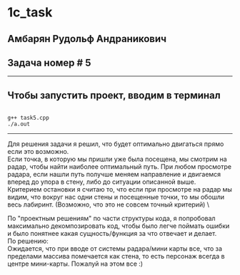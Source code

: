 # 1c_task
## Амбарян Рудольф Андраникович 
## Задача номер # 5
-------
## Чтобы запустить проект, вводим в терминал
```

g++ task5.cpp
./a.out

```
-------
Для решения задачи я решил, что будет оптимально двигаться прямо если это возможно. \
Если точка, в которую мы пришли уже была посещена, мы смотрим на радар, чтобы найти наиболее оптимальный путь. При любом просмотре радара, если нашли путь получше меняем направление и двигаемся вперед до упора в стену, либо до ситуации описанной выше. \
Критерием остановки я считаю то, что если при просмотре на радар мы видим, что вокруг нас одни стены и посещенные точки, то мы обошли весь лабиринт. (Возможно, что это не совсем точный критерий) \

По "проектным решениям" по части структуры кода, я попробовал максимально декомпозировать код, чтобы было легче поймать ошибки и было понятнее какая сущность/функция за что отвечает и делает. \
По решению: \
Ожидается, что при вводе от системы радара/мини карты все, что за пределами массива помечается как стена, то есть персонаж всегда в центре мини-карты.
Пожалуй на этом все :)
